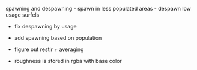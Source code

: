 spawning and despawning
    - spawn in less populated areas
    - despawn low usage surfels



- fix despawning by usage
- add spawning based on population
- figure out restir + averaging




- roughness is stored in rgba with base color